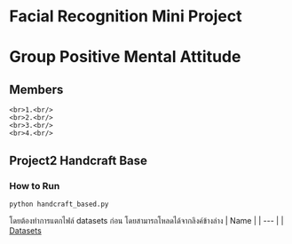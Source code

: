 # Facial Recognition Mini Project
# Group Positive Mental Attitude
## Members<br>
    <br>1.<br/>
    <br>2.<br/>
    <br>3.<br/>
    <br>4.<br/>
## Project2 Handcraft Base
### How to Run
```
python handcraft_based.py
```
โดยต้องทำการแตกไฟล์ datasets ก่อน โดยสามารถโหลดได้จากลิงค์ข้างล่าง
| Name |
| --- |
| [Datasets](https://www.google.com/)
